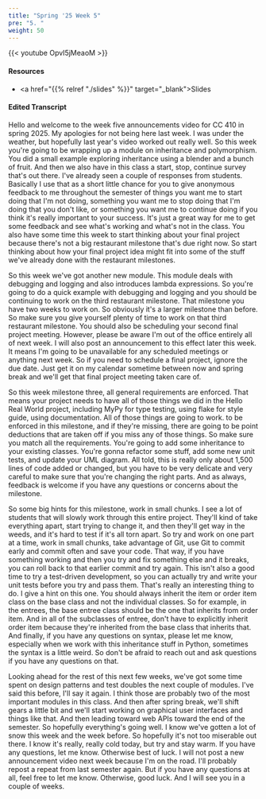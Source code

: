 ```yaml
---
title: "Spring '25 Week 5"
pre: "5. "
weight: 50
---
```


{{< youtube OpvI5jMeaoM >}}

#### Resources

* <a href="{{% relref "./slides" %}}" target="_blank">Slides</a>

#### Edited Transcript

Hello and welcome to the week five announcements video for CC 410 in spring 2025. My apologies for not being here last week. I was under the weather, but hopefully last year's video worked out really well. So this week you're going to be wrapping up a module on inheritance and polymorphism. You did a small example exploring inheritance using a blender and a bunch of fruit. And then we also have in this class a start, stop, continue survey that's out there. I've already seen a couple of responses from students. Basically I use that as a short little chance for you to give anonymous feedback to me throughout the semester of things you want me to start doing that I'm not doing, something you want me to stop doing that I'm doing that you don't like, or something you want me to continue doing if you think it's really important to your success. It's just a great way for me to get some feedback and see what's working and what's not in the class. You also have some time this week to start thinking about your final project because there's not a big restaurant milestone that's due right now. So start thinking about how your final project idea might fit into some of the stuff we've already done with the restaurant milestones. 

So this week we've got another new module. This module deals with debugging and logging and also introduces lambda expressions. So you're going to do a quick example with debugging and logging and you should be continuing to work on the third restaurant milestone. That milestone you have two weeks to work on. So obviously it's a larger milestone than before. So make sure you give yourself plenty of time to work on that third restaurant milestone. You should also be scheduling your second final project meeting. However, please be aware I'm out of the office entirely all of next week. I will also post an announcement to this effect later this week. It means I'm going to be unavailable for any scheduled meetings or anything next week. So if you need to schedule a final project, ignore the due date. Just get it on my calendar sometime between now and spring break and we'll get that final project meeting taken care of. 

So this week milestone three, all general requirements are enforced. That means your project needs to have all of those things we did in the Hello Real World project, including MyPy for type testing, using flake for style guide, using documentation. All of those things are going to work. to be enforced in this milestone, and if they're missing, there are going to be point deductions that are taken off if you miss any of those things. So make sure you match all the requirements. You're going to add some inheritance to your existing classes. You're gonna refactor some stuff, add some new unit tests, and update your UML diagram. All told, this is really only about 1,500 lines of code added or changed, but you have to be very delicate and very careful to make sure that you're changing the right parts. And as always, feedback is welcome if you have any questions or concerns about the milestone. 

So some big hints for this milestone, work in small chunks. I see a lot of students that will slowly work through this entire project. They'll kind of take everything apart, start trying to change it, and then they'll get way in the weeds, and it's hard to test if it's all torn apart. So try and work on one part at a time, work in small chunks, take advantage of Git, use Git to commit early and commit often and save your code. That way, if you have something working and then you try and fix something else and it breaks, you can roll back to that earlier commit and try again. This isn't also a good time to try a test-driven development, so you can actually try and write your unit tests before you try and pass them. That's really an interesting thing to do. I give a hint on this one. You should always inherit the item or order item class on the base class and not the individual classes. So for example, in the entrees, the base entree class should be the one that inherits from order item. And in all of the subclasses of entree, don't have to explicitly inherit order item because they're inherited from the base class that inherits that. And finally, if you have any questions on syntax, please let me know, especially when we work with this inheritance stuff in Python, sometimes the syntax is a little weird. So don't be afraid to reach out and ask questions if you have any questions on that. 

Looking ahead for the rest of this next few weeks, we've got some time spent on design patterns and test doubles the next couple of modules. I've said this before, I'll say it again. I think those are probably two of the most important modules in this class. And then after spring break, we'll shift gears a little bit and we'll start working on graphical user interfaces and things like that. And then leading toward web APIs toward the end of the semester. So hopefully everything's going well. I know we've gotten a lot of snow this week and the week before. So hopefully it's not too miserable out there. I know it's really, really cold today, but try and stay warm. If you have any questions, let me know. Otherwise best of luck. I will not post a new announcement video next week because I'm on the road. I'll probably repost a repeat from last semester again. But if you have any questions at all, feel free to let me know. Otherwise, good luck. And I will see you in a couple of weeks. 

